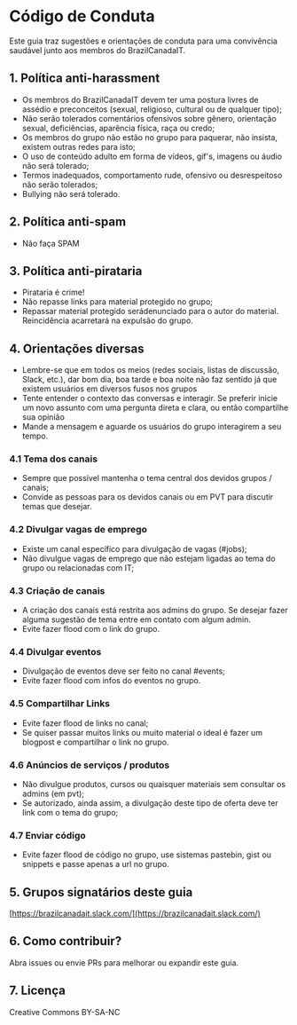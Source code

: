 # Código de Conduta

Este guia traz sugestões e orientações de conduta para uma convivência saudável junto aos membros do BrazilCanadaIT.

## 1. Política anti-harassment

- Os membros do BrazilCanadaIT devem ter uma postura livres de assédio e preconceitos (sexual, religioso, cultural ou de qualquer tipo);
- Não serão tolerados comentários ofensivos sobre gênero, orientação sexual, deficiências, aparência física, raça ou credo;
- Os membros do grupo não estão no grupo para paquerar, não insista, existem outras redes para isto;
- O uso de conteúdo adulto em forma de vídeos, gif's, imagens ou áudio não será tolerado;
- Termos inadequados, comportamento rude, ofensivo ou desrespeitoso não serão tolerados;
- Bullying não será tolerado.

## 2. Política anti-spam

- Não faça SPAM

## 3. Política anti-pirataria

- Pirataria é crime!
- Não repasse links para material protegido no grupo;
- Repassar material protegido serádenunciado para o autor do material. Reincidência acarretará na expulsão do grupo.

## 4. Orientações diversas

- Lembre-se que em todos os meios (redes sociais, listas de discussão, Slack, etc.), dar bom dia, boa tarde e boa noite não faz sentido já que existem usuários em diversos fusos nos grupos
- Tente entender o contexto das conversas e interagir. Se preferir inicie um novo assunto com uma pergunta direta e clara, ou então compartilhe sua opinião
- Mande a mensagem e aguarde os usuários do grupo interagirem a seu tempo.

### 4.1 Tema dos canais

- Sempre que possível mantenha o tema central dos devidos grupos / canais;
- Convide as pessoas para os devidos canais ou em PVT para discutir temas que desejar.

### 4.2 Divulgar vagas de emprego

- Existe um canal específico para divulgação de vagas (#jobs);
- Não divulgue vagas de emprego que não estejam ligadas ao tema do grupo ou relacionadas com IT;

### 4.3 Criação de canais

- A criação dos canais está restrita aos admins do grupo. Se desejar fazer alguma sugestão de tema entre em contato com algum admin.
- Evite fazer flood com o link do grupo.

### 4.4 Divulgar eventos

- Divulgação de eventos deve ser feito no canal #events;
- Evite fazer flood com infos do eventos no grupo.

### 4.5 Compartilhar Links

- Evite fazer flood de links no canal;
- Se quiser passar muitos links ou muito material o ideal é fazer um blogpost e compartilhar o link no grupo.

### 4.6 Anúncios de serviços / produtos

- Não divulgue produtos, cursos ou quaisquer materiais sem consultar os admins (em pvt);
- Se autorizado, ainda assim, a divulgação deste tipo de oferta deve ter link com o tema do grupo;

### 4.7 Enviar código

- Evite fazer flood de código no grupo, use sistemas pastebin, gist ou snippets e passe apenas a url no grupo.

## 5. Grupos signatários deste guia

[https://brazilcanadait.slack.com/](https://brazilcanadait.slack.com/)<br>

## 6. Como contribuir?

Abra issues ou envie PRs para melhorar ou expandir este guia.

## 7. Licença

Creative Commons BY-SA-NC
